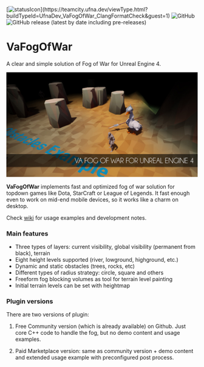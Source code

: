 [![statusIcon](https://teamcity.ufna.dev/app/rest/builds/buildType:(id:UfnaDev_VaFogOfWar_ClangFormatCheck)/statusIcon.svg)](https://teamcity.ufna.dev/viewType.html?buildTypeId=UfnaDev_VaFogOfWar_ClangFormatCheck&guest=1)
![GitHub](https://img.shields.io/github/license/ufna/VaFogOfWar)
![GitHub release (latest by date including pre-releases)](https://img.shields.io/github/v/release/ufna/VaFogOfWar?include_prereleases)

# VaFogOfWar

A clear and simple solution of Fog of War for Unreal Engine 4.

![SCREENSHOT](SCREENSHOT.jpg)

**VaFogOfWar** implements fast and optimized fog of war solution for topdown games like Dota, StarCraft or League of Legends. It fast enough even to work on mid-end mobile devices, so it works like a charm on desktop.

Check [wiki](http://bit.ly/VaFogOfWar-Docs) for usage examples and development notes.

### Main features

- Three types of layers: current visibility, global visibility (permanent from black), terrain
- Eight height levels supported (river, lowground, highground, etc.)
- Dynamic and static obstacles (trees, rocks, etc)
- Different types of radius strategy: circle, square and others
- Freeform fog blocking volumes as tool for terrain level painting
- Initial terrain levels can be set with heightmap

### Plugin versions

There are two versions of plugin:

1. Free Community version (which is already available) on Github. Just core C++ code to handle the fog, but no demo content and usage examples.

2. Paid Marketplace version: same as community version + demo content and extended usage example with preconfigured post process.
